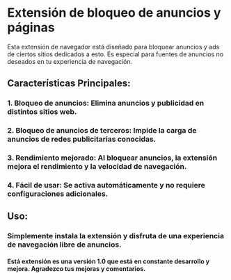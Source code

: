 # Extensión de bloqueo de anuncios y páginas
Esta extensión de navegador está diseñado para bloquear anuncios y ads de ciertos sitios dedicados a esto.
Es especial para fuentes de anuncios no deseados en tu experiencia de navegación.

## Características Principales:
### 1. Bloqueo de anuncios: Elimina anuncios y publicidad en distintos sitios web.
### 2. Bloqueo de anuncios de terceros: Impide la carga de anuncios de redes publicitarias conocidas.
### 3. Rendimiento mejorado: Al bloquear anuncios, la extensión mejora el rendimiento y la velocidad de navegación.
### 4. Fácil de usar: Se activa automáticamente y no requiere configuraciones adicionales.

## Uso:
### Simplemente instala la extensión y disfruta de una experiencia de navegación libre de anuncios. 

#### Está extensión es una versión 1.0 que está en constante desarrollo y mejora. Agradezco tus mejoras y comentarios.

